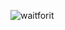 ![waitforit](https://github.com/issa012/issa012/assets/57894795/d99de469-e946-4dcc-b89f-5d020e8f5ef1)
